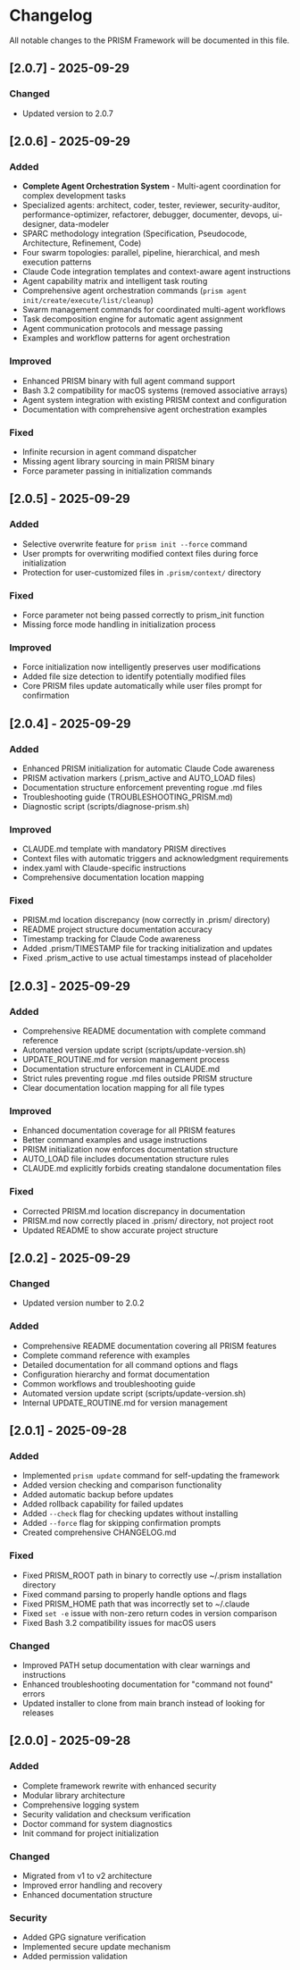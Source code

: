 # Changelog

All notable changes to the PRISM Framework will be documented in this file.

## [2.0.7] - 2025-09-29

### Changed
- Updated version to 2.0.7

## [2.0.6] - 2025-09-29

### Added
- **Complete Agent Orchestration System** - Multi-agent coordination for complex development tasks
- Specialized agents: architect, coder, tester, reviewer, security-auditor, performance-optimizer, refactorer, debugger, documenter, devops, ui-designer, data-modeler
- SPARC methodology integration (Specification, Pseudocode, Architecture, Refinement, Code)
- Four swarm topologies: parallel, pipeline, hierarchical, and mesh execution patterns
- Claude Code integration templates and context-aware agent instructions
- Agent capability matrix and intelligent task routing
- Comprehensive agent orchestration commands (`prism agent init/create/execute/list/cleanup`)
- Swarm management commands for coordinated multi-agent workflows
- Task decomposition engine for automatic agent assignment
- Agent communication protocols and message passing
- Examples and workflow patterns for agent orchestration

### Improved
- Enhanced PRISM binary with full agent command support
- Bash 3.2 compatibility for macOS systems (removed associative arrays)
- Agent system integration with existing PRISM context and configuration
- Documentation with comprehensive agent orchestration examples

### Fixed
- Infinite recursion in agent command dispatcher
- Missing agent library sourcing in main PRISM binary
- Force parameter passing in initialization commands

## [2.0.5] - 2025-09-29

### Added
- Selective overwrite feature for `prism init --force` command
- User prompts for overwriting modified context files during force initialization
- Protection for user-customized files in `.prism/context/` directory

### Fixed
- Force parameter not being passed correctly to prism_init function
- Missing force mode handling in initialization process

### Improved
- Force initialization now intelligently preserves user modifications
- Added file size detection to identify potentially modified files
- Core PRISM files update automatically while user files prompt for confirmation

## [2.0.4] - 2025-09-29

### Added
- Enhanced PRISM initialization for automatic Claude Code awareness
- PRISM activation markers (.prism_active and AUTO_LOAD files)
- Documentation structure enforcement preventing rogue .md files
- Troubleshooting guide (TROUBLESHOOTING_PRISM.md)
- Diagnostic script (scripts/diagnose-prism.sh)

### Improved
- CLAUDE.md template with mandatory PRISM directives
- Context files with automatic triggers and acknowledgment requirements
- index.yaml with Claude-specific instructions
- Comprehensive documentation location mapping

### Fixed
- PRISM.md location discrepancy (now correctly in .prism/ directory)
- README project structure documentation accuracy
- Timestamp tracking for Claude Code awareness
- Added .prism/TIMESTAMP file for tracking initialization and updates
- Fixed .prism_active to use actual timestamps instead of placeholder

## [2.0.3] - 2025-09-29

### Added
- Comprehensive README documentation with complete command reference
- Automated version update script (scripts/update-version.sh)
- UPDATE_ROUTINE.md for version management process
- Documentation structure enforcement in CLAUDE.md
- Strict rules preventing rogue .md files outside PRISM structure
- Clear documentation location mapping for all file types

### Improved
- Enhanced documentation coverage for all PRISM features
- Better command examples and usage instructions
- PRISM initialization now enforces documentation structure
- AUTO_LOAD file includes documentation structure rules
- CLAUDE.md explicitly forbids creating standalone documentation files

### Fixed
- Corrected PRISM.md location discrepancy in documentation
- PRISM.md now correctly placed in .prism/ directory, not project root
- Updated README to show accurate project structure

## [2.0.2] - 2025-09-29

### Changed
- Updated version number to 2.0.2

### Added
- Comprehensive README documentation covering all PRISM features
- Complete command reference with examples
- Detailed documentation for all command options and flags
- Configuration hierarchy and format documentation
- Common workflows and troubleshooting guide
- Automated version update script (scripts/update-version.sh)
- Internal UPDATE_ROUTINE.md for version management

## [2.0.1] - 2025-09-28

### Added
- Implemented `prism update` command for self-updating the framework
- Added version checking and comparison functionality
- Added automatic backup before updates
- Added rollback capability for failed updates
- Added `--check` flag for checking updates without installing
- Added `--force` flag for skipping confirmation prompts
- Created comprehensive CHANGELOG.md

### Fixed
- Fixed PRISM_ROOT path in binary to correctly use ~/.prism installation directory
- Fixed command parsing to properly handle options and flags
- Fixed PRISM_HOME path that was incorrectly set to ~/.claude
- Fixed `set -e` issue with non-zero return codes in version comparison
- Fixed Bash 3.2 compatibility issues for macOS users

### Changed
- Improved PATH setup documentation with clear warnings and instructions
- Enhanced troubleshooting documentation for "command not found" errors
- Updated installer to clone from main branch instead of looking for releases

## [2.0.0] - 2025-09-28

### Added
- Complete framework rewrite with enhanced security
- Modular library architecture
- Comprehensive logging system
- Security validation and checksum verification
- Doctor command for system diagnostics
- Init command for project initialization

### Changed
- Migrated from v1 to v2 architecture
- Improved error handling and recovery
- Enhanced documentation structure

### Security
- Added GPG signature verification
- Implemented secure update mechanism
- Added permission validation